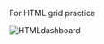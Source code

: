 For HTML grid practice

![HTMLdashboard](https://github.com/LLoomets/HTMLdashboard/assets/146342702/e8a197a4-0666-4e16-b3f1-3df60b7f47dc)
